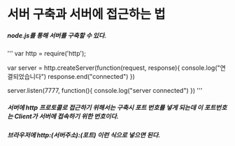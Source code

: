 # 서버 구축과 서버에 접근하는 법

##### node.js를 통해 서버를 구축할 수 있다.
'''
var http = require('http');

var server = http.createServer(function(request, response){
  console.log("연결되었습니다")
  response.end("connected")
})

server.listen(7777, function(){
  console.log("server connected")
})
'''

##### 서버에 http 프로토콜로 접근하기 위해서는 구축시 포트 번호를 넣게 되는데 이 포트번호는 Client가 서버에 접속하기 위한 번호이다.
##### 브라우저에 http:(서버주소):(포트) 이런 식으로 넣으면 된다.
